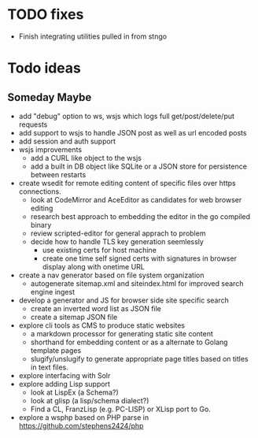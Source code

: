 
# TODO fixes

+ Finish integrating utilities pulled in from stngo

# Todo ideas


## Someday Maybe

+ add "debug" option to ws, wsjs which logs full get/post/delete/put requests
+ add support to wsjs to handle JSON post as well as url encoded posts
+ add session and auth support
+ wsjs improvements 
    + add a CURL like object to the wsjs
    + add a built in DB object like SQLite or a JSON store for persistence between restarts
+ create wsedit for remote editing content of specific files over https connections.
    + look at CodeMirror and AceEditor as candidates for web browser editing
    + research best approach to embedding the editor in the go compiled binary
    + review scripted-editor for general apprach to problem
    + decide how to handle TLS key generation seemlessly
        + use existing certs for host machine
        + create one time self signed certs with signatures in browser display along with onetime URL
+ create a nav generator based on file system organization
    + autogenerate sitemap.xml and siteindex.html for improved search engine ingest
+ develop a generator and JS for browser side site specific search
    + create an inverted word list as JSON file
    + create a sitemap JSON file
+ explore cli tools as CMS to produce static websites
    + a markdown processor for generating static site content
    + shorthand for embedding content or as a alternate to Golang template pages
    + slugify/unslugify to generate appropriate page titles based on titles in text files.
+ explore interfacing with Solr
+ explore adding Lisp support
    + look at LispEx (a Schema?)
    + look at glisp (a lisp/schema dialect?)
    + Find a CL, FranzLisp (e.g. PC-LISP) or XLisp port to Go.
+ explore a wsphp based on PHP parse in https://github.com/stephens2424/php


